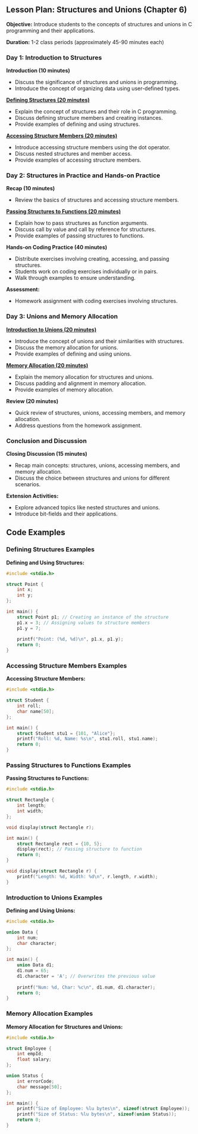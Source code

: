 ## Lesson Plan: Structures and Unions (Chapter 6)

**Objective:** Introduce students to the concepts of structures and unions in C programming and their applications.

**Duration:** 1-2 class periods (approximately 45-90 minutes each)

### Day 1: Introduction to Structures

**Introduction (10 minutes)**
- Discuss the significance of structures and unions in programming.
- Introduce the concept of organizing data using user-defined types.

[**Defining Structures (20 minutes)**](#defining-structures-examples)
- Explain the concept of structures and their role in C programming.
- Discuss defining structure members and creating instances.
- Provide examples of defining and using structures.

[**Accessing Structure Members (20 minutes)**](#accessing-structure-members-examples)
- Introduce accessing structure members using the dot operator.
- Discuss nested structures and member access.
- Provide examples of accessing structure members.

### Day 2: Structures in Practice and Hands-on Practice

**Recap (10 minutes)**
- Review the basics of structures and accessing structure members.

[**Passing Structures to Functions (20 minutes)**](#passing-structures-to-functions-examples)
- Explain how to pass structures as function arguments.
- Discuss call by value and call by reference for structures.
- Provide examples of passing structures to functions.

**Hands-on Coding Practice (40 minutes)**
- Distribute exercises involving creating, accessing, and passing structures.
- Students work on coding exercises individually or in pairs.
- Walk through examples to ensure understanding.

**Assessment:**
- Homework assignment with coding exercises involving structures.

### Day 3: Unions and Memory Allocation

[**Introduction to Unions (20 minutes)**](#introduction-to-unions-examples)
- Introduce the concept of unions and their similarities with structures.
- Discuss the memory allocation for unions.
- Provide examples of defining and using unions.

[**Memory Allocation (20 minutes)**](#memory-allocation-examples)
- Explain the memory allocation for structures and unions.
- Discuss padding and alignment in memory allocation.
- Provide examples of memory allocation.

**Review (20 minutes)**
- Quick review of structures, unions, accessing members, and memory allocation.
- Address questions from the homework assignment.

### Conclusion and Discussion

**Closing Discussion (15 minutes)**
- Recap main concepts: structures, unions, accessing members, and memory allocation.
- Discuss the choice between structures and unions for different scenarios.

**Extension Activities:**
- Explore advanced topics like nested structures and unions.
- Introduce bit-fields and their applications.

## Code Examples

### Defining Structures Examples

**Defining and Using Structures:**
```c
#include <stdio.h>

struct Point {
    int x;
    int y;
};

int main() {
    struct Point p1; // Creating an instance of the structure
    p1.x = 3; // Assigning values to structure members
    p1.y = 7;
    
    printf("Point: (%d, %d)\n", p1.x, p1.y);
    return 0;
}
```

### Accessing Structure Members Examples

**Accessing Structure Members:**
```c
#include <stdio.h>

struct Student {
    int roll;
    char name[50];
};

int main() {
    struct Student stu1 = {101, "Alice"};
    printf("Roll: %d, Name: %s\n", stu1.roll, stu1.name);
    return 0;
}
```

### Passing Structures to Functions Examples

**Passing Structures to Functions:**
```c
#include <stdio.h>

struct Rectangle {
    int length;
    int width;
};

void display(struct Rectangle r);

int main() {
    struct Rectangle rect = {10, 5};
    display(rect); // Passing structure to function
    return 0;
}

void display(struct Rectangle r) {
    printf("Length: %d, Width: %d\n", r.length, r.width);
}
```

### Introduction to Unions Examples

**Defining and Using Unions:**
```c
#include <stdio.h>

union Data {
    int num;
    char character;
};

int main() {
    union Data d1;
    d1.num = 65;
    d1.character = 'A'; // Overwrites the previous value
    
    printf("Num: %d, Char: %c\n", d1.num, d1.character);
    return 0;
}
```

### Memory Allocation Examples

**Memory Allocation for Structures and Unions:**
```c
#include <stdio.h>

struct Employee {
    int empId;
    float salary;
};

union Status {
    int errorCode;
    char message[50];
};

int main() {
    printf("Size of Employee: %lu bytes\n", sizeof(struct Employee));
    printf("Size of Status: %lu bytes\n", sizeof(union Status));
    return 0;
}
```
